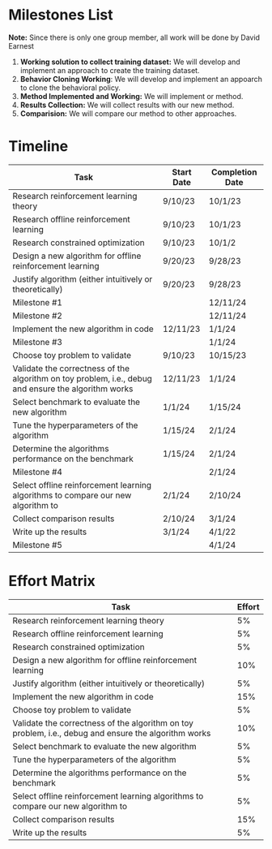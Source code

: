 # Milestones List
**Note:** Since there is only one group member, all work will be done by David Earnest 
1. **Working solution to collect training dataset:** We will develop and implement an approach to create the training dataset.
2. **Behavior Cloning Working**: We will develop and implement an appoarch to clone the behavioral policy.
3. **Method Implemented and Working:** We will implement or method.
4. **Results Collection:** We will collect results with our new method.
5. **Comparision:** We will compare our method to other approaches.

# Timeline
| Task | Start Date | Completion Date |
|-|-|-|
| Research reinforcement learning theory | 9/10/23 | 10/1/23 |
| Research offline reinforcement learning | 9/10/23 | 10/1/23 |
| Research constrained optimization | 9/10/23 | 10/1/2 |
| Design a new algorithm for offline reinforcement learning | 9/20/23 | 9/28/23 |
| Justify algorithm (either intuitively or theoretically) | 9/20/23 | 9/28/23 |
| Milestone #1 | | 12/11/24 |
| Milestone #2 | | 12/11/24 |
| Implement the new algorithm in code | 12/11/23 | 1/1/24 |
| Milestone #3 | | 1/1/24 |
| Choose toy problem to validate | 9/10/23 | 10/15/23 |
| Validate the correctness of the algorithm on toy problem, i.e., debug and ensure the algorithm works | 12/11/23 | 1/1/24 |
| Select benchmark to evaluate the new algorithm | 1/1/24 | 1/15/24 |
| Tune the hyperparameters of the algorithm | 1/15/24 | 2/1/24 |
| Determine the algorithms performance on the benchmark | 1/15/24 | 2/1/24 |
| Milestone #4 | | 2/1/24 |
| Select offline reinforcement learning algorithms to compare our new algorithm to| 2/1/24 | 2/10/24 |
| Collect comparison results | 2/10/24 | 3/1/24 |
| Write up the results | 3/1/24 | 4/1/22 |
| Milestone #5 | | 4/1/24 |

# Effort Matrix
| Task | Effort |
|-|-|
| Research reinforcement learning theory | 5% |
| Research offline reinforcement learning | 5% |
| Research constrained optimization | 5% |
| Design a new algorithm for offline reinforcement learning | 10% |
| Justify algorithm (either intuitively or theoretically) | 5% |
| Implement the new algorithm in code | 15% |
| Choose toy problem to validate | 5% |
| Validate the correctness of the algorithm on toy problem, i.e., debug and ensure the algorithm works | 10% |
| Select benchmark to evaluate the new algorithm | 5% |
| Tune the hyperparameters of the algorithm | 5% |
| Determine the algorithms performance on the benchmark | 5% |
| Select offline reinforcement learning algorithms to compare our new algorithm to| 5% |
| Collect comparison results| 15% |
| Write up the results| 5% |